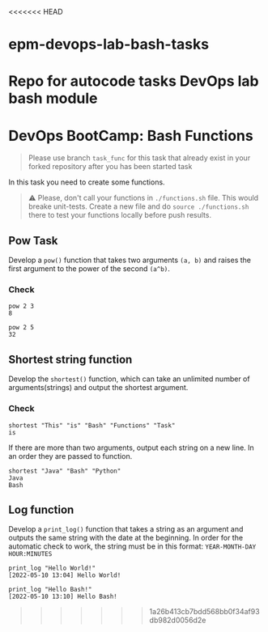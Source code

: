 <<<<<<< HEAD
# epm-devops-lab-bash-tasks
Repo for autocode tasks DevOps lab bash module
=======
# DevOps BootCamp: Bash Functions

>Please use branch ```task_func``` for this task that already exist in your forked repository after you has been started task

In this task you need to create some functions.

> :warning: Please, don't call your functions in `./functions.sh` file. This would breake unit-tests. Create a new file and do `source ./functions.sh` there to test your functions locally before push results.

## Pow Task

Develop a `pow()` function that takes two arguments `(a, b)` and raises the first argument to the power of the second `(a^b)`.

### Check

```
pow 2 3
8
```


```
pow 2 5
32
```

## Shortest string function

Develop the `shortest()` function, which can take an unlimited number of arguments(strings) and output the shortest argument.

### Check

```
shortest "This" "is" "Bash" "Functions" "Task"
is
```

If there are more than two arguments, output each string on a new line. In an order they are passed to function.

```
shortest "Java" "Bash" "Python"
Java
Bash
```

## Log function

Develop a `print_log()` function that takes a string as an argument and outputs the same string with the date at the beginning.
In order for the automatic check to work, the string must be in this format: `YEAR-MONTH-DAY HOUR:MINUTES`

```
print_log "Hello World!"
[2022-05-10 13:04] Hello World!
```

```
print_log "Hello Bash!"
[2022-05-10 13:10] Hello Bash!
```

>>>>>>> 1a26b413cb7bdd568bb0f34af93db982d0056d2e
